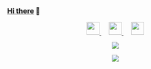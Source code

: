 ### <a href="https://juejin.cn/user/1151943915355965/posts" target="_blank">Hi there</a> 👋

<!--
**lewky/lewky** is a ✨ _special_ ✨ repository because its `README.md` (this file) appears on your GitHub profile.

Here are some ideas to get you started:

- 🔭 I’m currently working on ...
- 🌱 I’m currently learning ...
- 👯 I’m looking to collaborate on ...
- 🤔 I’m looking for help with ...
- 💬 Ask me about ...
- 📫 How to reach me: ...
- 😄 Pronouns: ...
- ⚡ Fun fact: ...
-->

<p align="center">
  <a href="https://blog.csdn.net/weixin_47729263?spm=1010.2135.3001.5343" target="_blank" title="CSDN博客">
    <img src="https://img.icons8.com/material/48/000000/csdn.png" width="30px"/>
  </a>
  &emsp;
  <a href= "http://114.96.82.213:8888/" target="_blank" title="个人站点">
    <img src="https://github.com/wangwangit/wangwangit/blob/master/%E9%85%B7.png" width="30px"/>
  </a>
  &emsp;
  <a href="https://juejin.cn/user/1151943915355965/posts" target="_blank" title="Java笔记">
    <img src="https://img.icons8.com/ios-glyphs/256/000000/coffee.png" width="30px"/>
  </a>  
</p>
<p align="center">
  <a href="https://github.com/wangwangit">
    <img src="https://github-profile-trophy.vercel.app/?username=wangwangit&theme=darkhub" />
  </a>
</p>
<p align="center">
  <a href="https://github.com/wangwangit">
    <img src="https://github-readme-stats.vercel.app/api?username=wangwangit&theme=dracula&show_icons=true" />
  </a>
</p>
